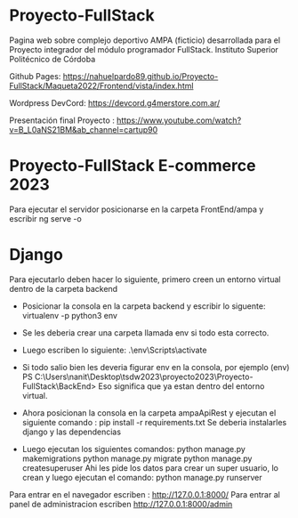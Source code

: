 # Proyecto-FullStack
Pagina web sobre complejo deportivo AMPA (ficticio) desarrollada para el Proyecto integrador del módulo programador FullStack. Instituto Superior Politécnico de Córdoba


Github Pages: https://nahuelpardo89.github.io/Proyecto-FullStack/Maqueta2022/Frontend/vista/index.html

Wordpress DevCord: https://devcord.g4merstore.com.ar/

Presentación final Proyecto  : https://www.youtube.com/watch?v=B_L0aNS21BM&ab_channel=cartup90


# Proyecto-FullStack  E-commerce 2023

Para ejecutar el servidor posicionarse en la carpeta FrontEnd/ampa y escribir ng serve -o

# Django

Para ejecutarlo deben hacer lo siguiente, primero creen un entorno virtual dentro de la carpeta backend
-  Posicionar la consola en la carpeta backend y  escribir lo siguente: virtualenv -p python3 env
- Se les deberia crear una carpeta llamada env si todo esta correcto. 
- Luego  escriben lo siguiente: .\env\Scripts\activate
- Si todo salio bien les deveria figurar env en la consola, por ejemplo 
 (env) PS C:\Users\nanit\Desktop\tsdw2023\proyecto2023\Proyecto-FullStack\BackEnd>
 Eso significa que ya estan dentro del entorno virtual.
 
- Ahora posicionan la consola en la carpeta ampaApiRest y ejecutan el siguiente comando : 
pip install -r requirements.txt
 Se deberia instalarles django y las dependencias
- Luego ejecutan los siguientes comandos:
 python manage.py makemigrations
 python manage.py migrate
 python manage.py createsuperuser
Ahi les pide los datos para crear un super usuario, lo crean y luego ejecutan el comando: 
python manage.py runserver

Para entrar en el navegador escriben : http://127.0.0.1:8000/
Para entrar al panel de administracion escriben http://127.0.0.1:8000/admin

